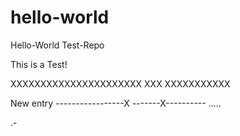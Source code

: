 # hello-world
Hello-World Test-Repo

This is a Test!

XXXXXXXXXXXXXXXXXXXXXX
XXX
XXXXXXXXXXX

New entry
-----------------X
-------X----------
.....

.-
